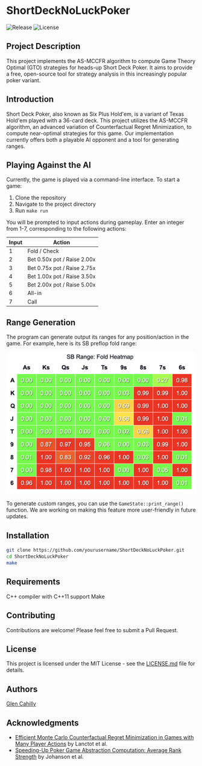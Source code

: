 # ShortDeckNoLuckPoker
![Release](https://img.shields.io/badge/release-v0.0.1-blue)
![License](https://img.shields.io/badge/License-MIT-yellow.svg)

## Project Description
This project implements the AS-MCCFR algorithm to compute Game Theory Optimal (GTO) strategies for heads-up Short Deck Poker. It aims to provide a free, open-source tool for strategy analysis in this increasingly popular poker variant.

## Introduction
Short Deck Poker, also known as Six Plus Hold'em, is a variant of Texas Hold'em played with a 36-card deck. This project utilizes the AS-MCCFR algorithm, an advanced variation of Counterfactual Regret Minimization, to compute near-optimal strategies for this game. Our implementation currently offers both a playable AI opponent and a tool for generating ranges.

## Playing Against the AI
Currently, the game is played via a command-line interface. To start a game:

1. Clone the repository
2. Navigate to the project directory
3. Run `make run`

You will be prompted to input actions during gameplay. Enter an integer from 1-7, corresponding to the following actions:

| Input | Action                    |
|-------|---------------------------|
| 1     | Fold / Check              |
| 2     | Bet 0.50x pot / Raise 2.00x |
| 3     | Bet 0.75x pot / Raise 2.75x |
| 4     | Bet 1.00x pot / Raise 3.50x |
| 5     | Bet 2.00x pot / Raise 5.00x |
| 6     | All-in                    |
| 7     | Call                      |

## Range Generation
The program can generate output its ranges for any position/action in the game. For example, here is its SB preflop fold range:

![SB Preflop Fold Range](sb_preflop_fold_range.png)

To generate custom ranges, you can use the `GameState::print_range()` function. We are working on making this feature more user-friendly in future updates.

## Installation
```bash
git clone https://github.com/yourusername/ShortDeckNoLuckPoker.git
cd ShortDeckNoLuckPoker
make
```

## Requirements
C++ compiler with C++11 support
Make

## Contributing
Contributions are welcome! Please feel free to submit a Pull Request.

## License
This project is licensed under the MIT License - see the [LICENSE.md](LICENSE.md) file for details.

## Authors

[Glen Cahilly](https://github.com/gmc17)

## Acknowledgments
- [Efficient Monte Carlo Counterfactual Regret Minimization in Games with Many Player Actions](https://proceedings.neurips.cc/paper_files/paper/2012/file/3df1d4b96d8976ff5986393e8767f5b2-Paper.pdf) by Lanctot et al.
- [Speeding-Up Poker Game Abstraction Computation: Average Rank Strength](https://cdn.aaai.org/ocs/ws/ws1014/7083-30526-1-PB.pdf) by Johanson et al.
